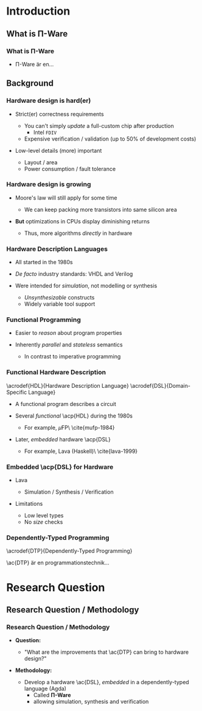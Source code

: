 Introduction
============

What is Π-Ware
--------------

### What is Π-Ware ###

  * Π-Ware är en...


Background
----------

### Hardware design is hard(er) ###

  * Strict(er) correctness requirements
      + You can't simply _update_ a full-custom chip after production
          - Intel `FDIV`
      + Expensive verification / validation (up to 50% of development costs)

  * Low-level details (more) important
      + Layout / area
      + Power consumption / fault tolerance

### Hardware design is growing ###

  * Moore's law will still apply for some time
      + We can keep packing more transistors into same silicon area

  * **But** optimizations in CPUs display diminishing returns
      + Thus, more algorithms _directly_ in hardware

### Hardware Description Languages ###

  * All started in the 1980s

  * _De facto_ industry standards: VHDL and Verilog

  * Were intended for _simulation_, not modelling or synthesis
      + _Unsynthesizable_ constructs
      + Widely variable tool support


### Functional Programming ###

  * Easier to _reason_ about program properties

  * Inherently _parallel_ and _stateless_ semantics
      + In contrast to imperative programming

### Functional Hardware Description ###

  \acrodef{HDL}{Hardware Description Language}
  \acrodef{DSL}{Domain-Specific Language}

  * A functional program describes a circuit

  * Several _functional_ \acp{HDL} during the 1980s
      + For example, $\mu$FP\ \cite{mufp-1984}

  * Later, _embedded_ hardware \acp{DSL}
      + For example, Lava (Haskell)\ \cite{lava-1999}

### Embedded \acp{DSL} for Hardware ###

  * Lava
      + Simulation / Synthesis / Verification

  * Limitations
      + Low level types
      + No _size_ checks


### Dependently-Typed Programming ###

  \acrodef{DTP}{Dependently-Typed Programming}

  \ac{DTP} är en programmationstechnik...



Research Question
=================

Research Question / Methodology
-------------------------------

### Research Question / Methodology ###

  * **Question:**
      + "What are the improvements that \ac{DTP} can bring to hardware design?"

  * **Methodology:**
      + Develop a hardware \ac{DSL}, _embedded_ in a dependently-typed language (Agda)
          - Called **Π-Ware**
          - allowing simulation, synthesis and verification

